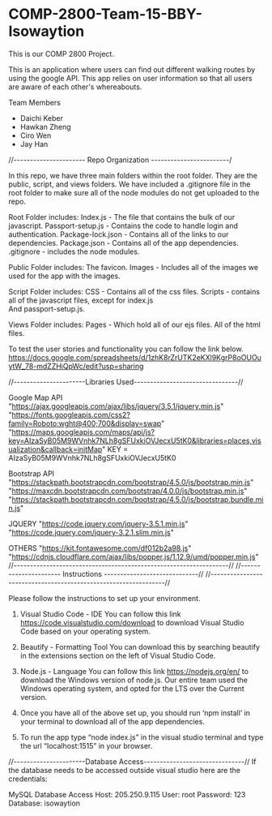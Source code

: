 # COMP-2800-Team-15-BBY-Isowaytion
 
This is our COMP 2800 Project. 
 
This is an application where users can find out different walking routes
by using the google API. This app relies on user information so that all users are aware of each other's whereabouts. 
 
Team Members
- Daichi Keber
- Hawkan Zheng
- Ciro Wen
- Jay Han
 
//---------------------- Repo Organization ------------------------/
 
In this repo, we have three main folders within the root folder. They are the public, script, and views folders. We have included a .gitignore file in the root folder to make sure all of the node modules do not get uploaded to the repo. 
 
Root Folder includes:
	Index.js - The file that contains the bulk of our javascript.
	Passport-setup.js - Contains the code to handle login and 
	authentication.
	Package-lock.json - Contains all of the links to our dependencies.
Package.json - Contains all of the app dependencies.
.gitignore - includes the node modules.
 
Public Folder includes: 
	The favicon.
Images - Includes all of the images we used for the app with the 
images.
 
Script Folder includes: 
	CSS - Contains all of the css files.
	Scripts - contains all of the javascript files, except for index.js 	
	And passport-setup.js.
 
Views Folder includes:
	Pages - Which hold all of our ejs files. 
	All of the html files.
 
To test the user stories and functionality you can follow the link below.
https://docs.google.com/spreadsheets/d/1zhK8rZrUTK2eKXl9KgrP8oOUOuytW_78-mdZZHiQpWc/edit?usp=sharing
 
//----------------------Libraries Used--------------------------------//
 
Google Map API 
"https://ajax.googleapis.com/ajax/libs/jquery/3.5.1/jquery.min.js"
"https://fonts.googleapis.com/css2?family=Roboto:wght@400;700&display=swap"
"https://maps.googleapis.com/maps/api/js?key=AIzaSyB05M9WVnhk7NLh8gSFUxkiOVJecxU5tK0&libraries=places,visualization&callback=initMap"
KEY = AIzaSyB05M9WVnhk7NLh8gSFUxkiOVJecxU5tK0
 
Bootstrap API
"https://stackpath.bootstrapcdn.com/bootstrap/4.5.0/js/bootstrap.min.js"
"https://maxcdn.bootstrapcdn.com/bootstrap/4.0.0/js/bootstrap.min.js"
"https://stackpath.bootstrapcdn.com/bootstrap/4.5.0/js/bootstrap.bundle.min.js"
 
JQUERY
"https://code.jquery.com/jquery-3.5.1.min.js"
"https://code.jquery.com/jquery-3.2.1.slim.min.js"
 
OTHERS
"https://kit.fontawesome.com/df012b2a98.js"
"https://cdnjs.cloudflare.com/ajax/libs/popper.js/1.12.9/umd/popper.min.js"
//------------------------------------------------------------------//
//---------------------- Instructions -----------------------------//
//----------------------------------------------------------------//
 
Please follow the instructions to set up your environment.
 
1. Visual Studio Code - IDE
    You can follow this link https://code.visualstudio.com/download to download
    Visual Studio Code based on your operating system. 
 
2. Beautify - Formatting Tool 
    You can download this by searching beautify in the extensions section on the left of Visual Studio Code. 
 
3. Node.js - Language
    You can follow this link https://nodejs.org/en/ to download the Windows version of node.js. Our entire team used the Windows operating system, and opted for the LTS over the Current version.
 
4. Once you have all of the above set up, you should run ‘npm install’ in your terminal to download all of the app dependencies.
 
5. To run the app type “node index.js” in the visual studio terminal and type the url “localhost:1515” in your browser.
 
//----------------------Database Access-------------------------------//
If the database needs to be accessed outside visual studio here are the credentials:
 
MySQL Database Access
Host: 205.250.9.115
User: root
Password: 123
Database: isowaytion
